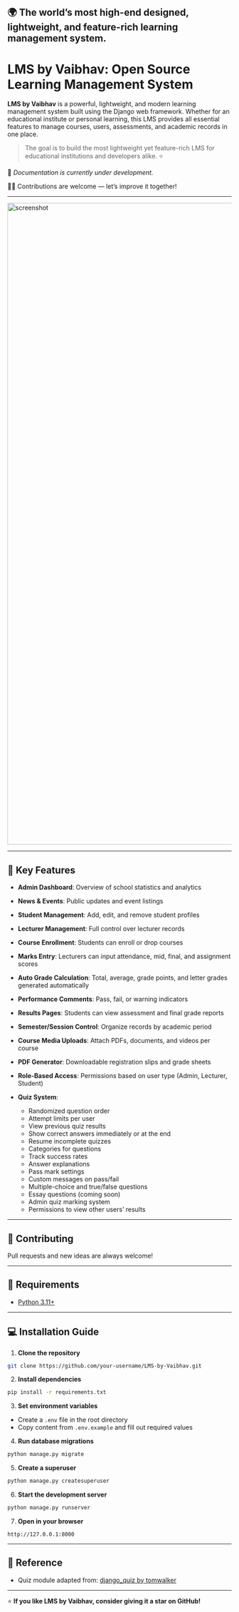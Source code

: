 ## 🌍 The world’s most high-end designed, lightweight, and feature-rich learning management system.

# **LMS by Vaibhav**: Open Source Learning Management System

**LMS by Vaibhav** is a powerful, lightweight, and modern learning management system built using the Django web framework. Whether for an educational institute or personal learning, this LMS provides all essential features to manage courses, users, assessments, and academic records in one place.

> The goal is to build the most lightweight yet feature-rich LMS for educational institutions and developers alike. ⭐️

📄 *Documentation is currently under development.*

👩‍💻 Contributions are welcome — let’s improve it together!

---

<img width="1440" alt="screenshot" src="https://github.com/officialvayu/lms-image/blob/main/WhatsApp%20Image%202025-07-09%20at%207.15.41%20PM.jpeg">

---

## 🚀 Key Features

* **Admin Dashboard**: Overview of school statistics and analytics
* **News & Events**: Public updates and event listings
* **Student Management**: Add, edit, and remove student profiles
* **Lecturer Management**: Full control over lecturer records
* **Course Enrollment**: Students can enroll or drop courses
* **Marks Entry**: Lecturers can input attendance, mid, final, and assignment scores
* **Auto Grade Calculation**: Total, average, grade points, and letter grades generated automatically
* **Performance Comments**: Pass, fail, or warning indicators
* **Results Pages**: Students can view assessment and final grade reports
* **Semester/Session Control**: Organize records by academic period
* **Course Media Uploads**: Attach PDFs, documents, and videos per course
* **PDF Generator**: Downloadable registration slips and grade sheets
* **Role-Based Access**: Permissions based on user type (Admin, Lecturer, Student)
* **Quiz System**:

  * Randomized question order
  * Attempt limits per user
  * View previous quiz results
  * Show correct answers immediately or at the end
  * Resume incomplete quizzes
  * Categories for questions
  * Track success rates
  * Answer explanations
  * Pass mark settings
  * Custom messages on pass/fail
  * Multiple-choice and true/false questions
  * Essay questions (coming soon)
  * Admin quiz marking system
  * Permissions to view other users’ results

---

## 🤝 Contributing

Pull requests and new ideas are always welcome!

---

## 🔧 Requirements

* [Python 3.11+](https://www.python.org/downloads/)

---

## 💻 Installation Guide

1. **Clone the repository**

```bash
git clone https://github.com/your-username/LMS-by-Vaibhav.git
```

2. **Install dependencies**

```bash
pip install -r requirements.txt
```

3. **Set environment variables**

* Create a `.env` file in the root directory
* Copy content from `.env.example` and fill out required values

4. **Run database migrations**

```bash
python manage.py migrate
```

5. **Create a superuser**

```bash
python manage.py createsuperuser
```

6. **Start the development server**

```bash
python manage.py runserver
```

7. **Open in your browser**

```
http://127.0.0.1:8000
```

---

## 🔗 Reference

* Quiz module adapted from: [django\_quiz by tomwalker](https://github.com/tomwalker/django_quiz)

---

⭐️ **If you like LMS by Vaibhav, consider giving it a star on GitHub!**
